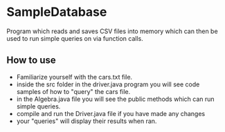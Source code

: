 # SampleDatabase
Program which reads and saves CSV files into memory which can then be used to run simple queries on via function calls. 
## How to use 
* Familiarize yourself with the cars.txt file. 
* inside the src folder in the driver.java program you will see code samples of how to "query" the cars file. 
* in the Algebra.java file you will see the public methods which can run simple queries. 
* compile and run the Driver.java file if you have made any changes
* your "queries" will display their results when ran. 
